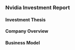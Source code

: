 ### Nvidia Investment Report
#### Investment Thesis
<!--investment_thesis-->
#### Company Overview
<!--company_overview-->
#### Business Model
<!--business_model-->